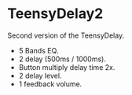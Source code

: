 # TeensyDelay2

Second version of the TeensyDelay.
- 5 Bands EQ.
- 2 delay (500ms / 1000ms).
- Button multiply delay time 2x.
- 2 delay level.
- 1 feedback volume.

